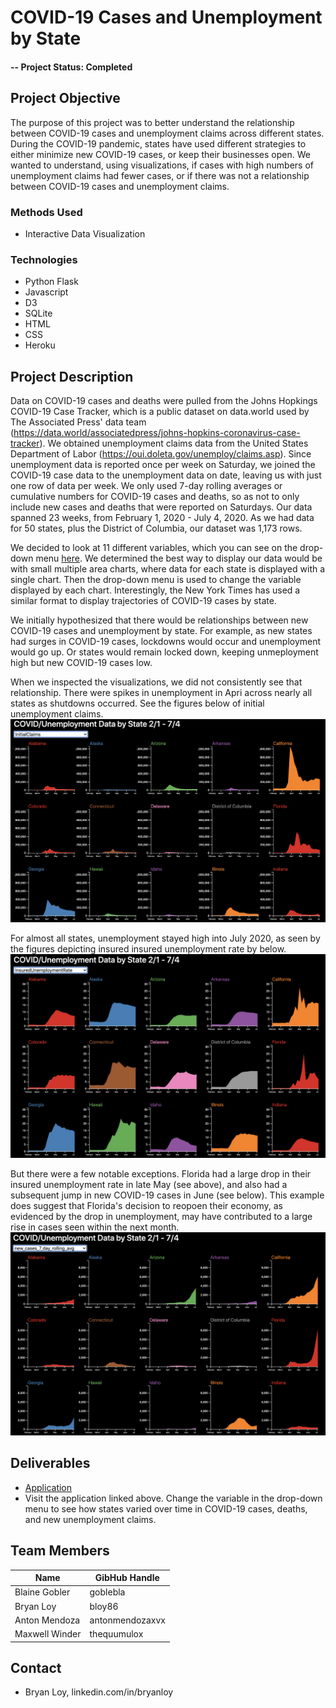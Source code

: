 # COVID-19 Cases and Unemployment by State

#### -- Project Status: Completed

## Project Objective
The purpose of this project was to better understand the relationship between COVID-19 cases and unemployment claims across different states.  During the COVID-19 pandemic, states have used different strategies to either minimize new COVID-19 cases, or keep their businesses open.  We wanted to understand, using visualizations, if cases with high numbers of unemployment claims had fewer cases, or if there was not a relationship between COVID-19 cases and unemployment claims.

### Methods Used
* Interactive Data Visualization

### Technologies
* Python Flask
* Javascript
* D3
* SQLite
* HTML
* CSS
* Heroku


## Project Description
Data on COVID-19 cases and deaths were pulled from the Johns Hopkings COVID-19 Case Tracker, which is a public dataset on data.world used by The Associated Press' data team (https://data.world/associatedpress/johns-hopkins-coronavirus-case-tracker). We obtained unemployment claims data from the United States Department of Labor (https://oui.doleta.gov/unemploy/claims.asp).  Since unemployment data is reported once per week on Saturday, we joined the COVID-19 case data to the unemployment data on date, leaving us with just one row of data per week.  We only used 7-day rolling averages or cumulative numbers for COVID-19 cases and deaths, so as not to only include new cases and deaths that were reported on Saturdays.  Our data spanned 23 weeks, from February 1, 2020 - July 4, 2020.  As we had data for 50 states, plus the District of Columbia, our dataset was 1,173 rows.  

We decided to look at 11 different variables, which you can see on the drop-down menu [here](https://bamb-project3.herokuapp.com/).  We determined the best way to display our data would be with small multiple area charts, where data for each state is displayed with a single chart.  Then the drop-down menu is used to change the variable displayed by each chart.  Interestingly, the New York Times has used a similar format to display trajectories of COVID-19 cases by state.

We initially hypothesized that there would be relationships between new COVID-19 cases and unemployment by state.  For example, as new states had surges in COVID-19 cases, lockdowns would occur and unemployment would go up.  Or states would remain locked down, keeping unmeployment high but new COVID-19 cases low. 

When we inspected the visualizations, we did not consistently see that relationship.  There were spikes in unemployment in Apri across nearly all states as shutdowns occurred. See the figures below of initial unemployment claims.
![](images/Initial_Unemployment_Claims.png)

For almost all states, unemployment stayed high into July 2020, as seen by the figures depicting insured insured unemployment rate by below.
![](images/Insured_Unemployment_Rate.png)

But there were a few notable exceptions.  Florida had a large drop in their insured unemployment rate in late May (see above), and also had a subsequent jump in new COVID-19 cases in June (see below).  This example does suggest that Florida's decision to reopoen their economy, as evidenced by the drop in unemployment, may have contributed to a large rise in cases seen within the next month. 
![](images/New_COVID_Cases.png)


## Deliverables
* [Application](https://bamb-project3.herokuapp.com/)
* Visit the application linked above.   Change the variable in the drop-down menu to see how states varied over time in COVID-19 cases, deaths, and new unemployment claims. 



## Team Members

|Name     |  GibHub Handle   | 
|---------|-----------------|
|Blaine Gobler | goblebla   |
|Bryan Loy | bloy86   |
|Anton Mendoza | antonmendozaxvx  |
|Maxwell Winder | thequumulox   |

## Contact
* Bryan Loy, linkedin.com/in/bryanloy

